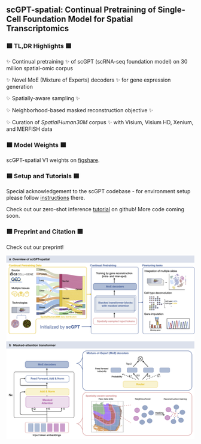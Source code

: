 ## scGPT-spatial: Continual Pretraining of Single-Cell Foundation Model for Spatial Transcriptomics

### 🟩 </ins>TL,DR Highlights 🟩

✨ Continual pretraining ✨ of scGPT (scRNA-seq foundation model) on 30 million spatial-omic corpus

✨ Novel MoE (Mixture of Experts) decoders ✨ for gene expression generation

✨ Spatially-aware sampling ✨

✨ Neighborhood-based masked reconstruction objective ✨ 

✨ Curation of *SpatialHuman30M* corpus ✨ with Visium, Visium HD, Xenium, and MERFISH data

### 🟫 Model Weights 🟫

scGPT-spatial V1 weights on [figshare](https://figshare.com/articles/software/scGPT-spatial_V1_Model_Weights/28356068?file=52163879).

### 🟦 Setup and Tutorials 🟦
Special acknowledgement to the scGPT codebase - for environment setup please follow [instructions](https://github.com/bowang-lab/scGPT) there.

Check out our zero-shot inference [tutorial](https://github.com/bowang-lab/scGPT-spatial/tree/main/tutorials) on github! More code coming soon.

### 🟪 Preprint and Citation 🟪

Check out our preprint!

![scGPT-spatial workflow](images/Fig1.png)
